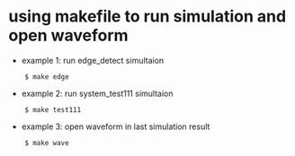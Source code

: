 # using makefile to run simulation and open waveform

- example 1: run edge_detect simultaion
```
    $ make edge
```

- example 2: run system_test111 simultaion
```
    $ make test111
```

- example 3: open waveform in last simulation result
```
    $ make wave
```
